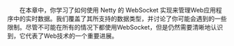 &emsp;&emsp;在本章中，你学习了如何使用 Netty 的 WebSocket 实现来管理Web应用程序中的实时数据。我们覆盖了其所支持的数据类型，并讨论了你可能会遇到的一些限制。尽管不可能在所有的情况下都使用WebSocket，但是仍然需要清晰地认识到，它代表了Web技术的一个重要进展。